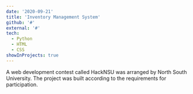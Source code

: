 ```yaml
---
date: '2020-09-21'
title: 'Inventory Management System'
github: '#'
external: '#'
tech:
  - Python
  - HTML
  - CSS
showInProjects: true
---
```


A web development contest called HackNSU was arranged by North South University. The project was built according to the requirements for participation. 
